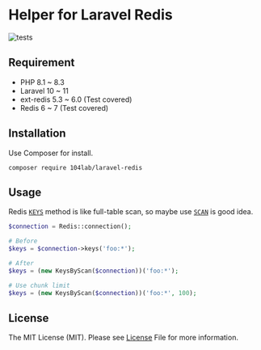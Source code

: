 # Helper for Laravel Redis

![tests](https://github.com/104lab/laravel-redis/workflows/tests/badge.svg)

## Requirement

* PHP 8.1 ~ 8.3
* Laravel 10 ~ 11
* ext-redis 5.3 ~ 6.0 (Test covered)
* Redis 6 ~ 7 (Test covered)

## Installation

Use Composer for install.

```
composer require 104lab/laravel-redis
```

## Usage

Redis [`KEYS`](https://redis.io/docs/latest/commands/keys/) method is like full-table scan, so maybe use [`SCAN`](https://redis.io/docs/latest/commands/scan/) is good idea.

```php
$connection = Redis::connection();

# Before
$keys = $connection->keys('foo:*');

# After
$keys = (new KeysByScan($connection))('foo:*');

# Use chunk limit
$keys = (new KeysByScan($connection))('foo:*', 100);
```

## License

The MIT License (MIT). Please see [License](LICENSE) File for more information.
